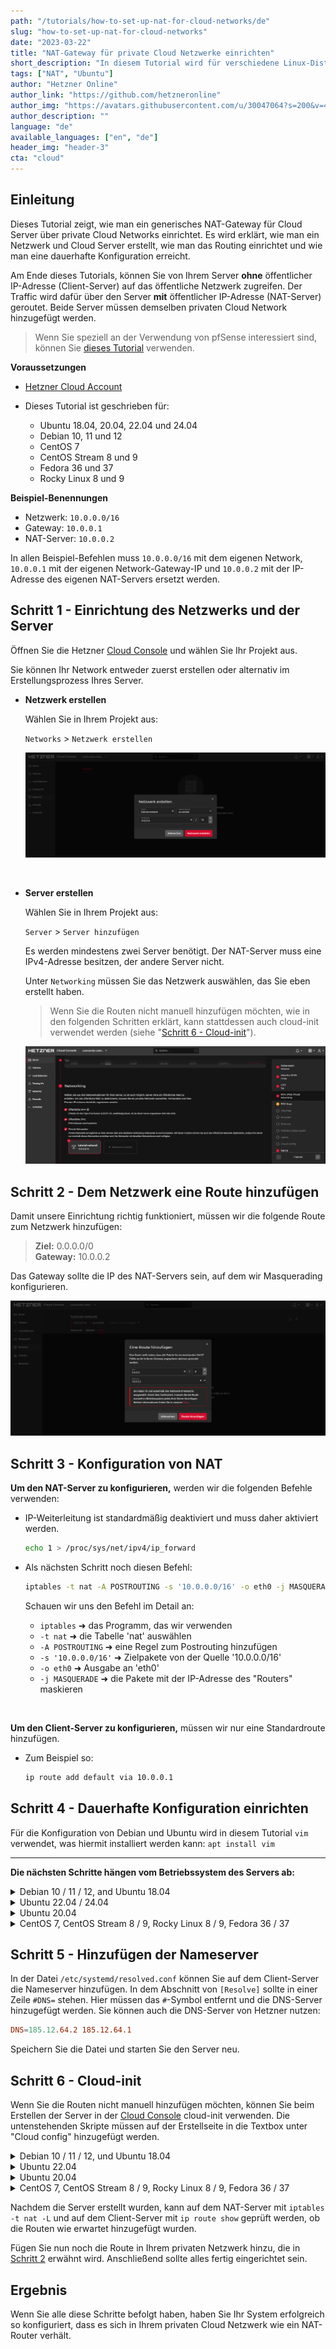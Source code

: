 ```yaml
---
path: "/tutorials/how-to-set-up-nat-for-cloud-networks/de"
slug: "how-to-set-up-nat-for-cloud-networks"
date: "2023-03-22"
title: "NAT-Gateway für private Cloud Netzwerke einrichten"
short_description: "In diesem Tutorial wird für verschiedene Linux-Distributionen gezeigt, wie man ein NAT-Gateway für private Cloud-Netzwerke einrichtet."
tags: ["NAT", "Ubuntu"]
author: "Hetzner Online"
author_link: "https://github.com/hetzneronline"
author_img: "https://avatars.githubusercontent.com/u/30047064?s=200&v=4"
author_description: ""
language: "de"
available_languages: ["en", "de"]
header_img: "header-3"
cta: "cloud"
---
```


## Einleitung

Dieses Tutorial zeigt, wie man ein generisches NAT-Gateway für Cloud Server über private Cloud Networks einrichtet. Es wird erklärt, wie man ein Netzwerk und Cloud Server erstellt, wie man das Routing einrichtet und wie man eine dauerhafte Konfiguration erreicht.

Am Ende dieses Tutorials, können Sie von Ihrem Server **ohne** öffentlicher IP-Adresse (Client-Server) auf das öffentliche Netzwerk zugreifen. Der Traffic wird dafür über den Server **mit** öffentlicher IP-Adresse (NAT-Server) geroutet. Beide Server müssen demselben privaten Cloud Network hinzugefügt werden.

> Wenn Sie speziell an der Verwendung von pfSense interessiert sind, können Sie [dieses Tutorial](https://community.hetzner.com/tutorials/how-to-route-cloudserver-over-private-network-using-pfsense-and-hcnetworks#configure-route-for-private-networking) verwenden.

**Voraussetzungen**

* [Hetzner Cloud Account](https://console.hetzner.cloud/)

* Dieses Tutorial ist geschrieben für:
  * Ubuntu 18.04, 20.04, 22.04 und 24.04
  * Debian 10, 11 und 12
  * CentOS 7
  * CentOS Stream 8 und 9
  * Fedora 36 und 37
  * Rocky Linux 8 und 9

**Beispiel-Benennungen**

* Netzwerk: `10.0.0.0/16`
* Gateway: `10.0.0.1`
* NAT-Server: `10.0.0.2`

In allen Beispiel-Befehlen muss `10.0.0.0/16` mit dem eigenen Network, `10.0.0.1` mit der eigenen Network-Gateway-IP und `10.0.0.2` mit der IP-Adresse des eigenen NAT-Servers ersetzt werden.

## Schritt 1 - Einrichtung des Netzwerks und der Server

Öffnen Sie die Hetzner [Cloud Console](https://console.hetzner.cloud/) und wählen Sie Ihr Projekt aus.

Sie können Ihr Network entweder zuerst erstellen oder alternativ im Erstellungsprozess Ihres Server.

- **Netzwerk erstellen**
  
  Wählen Sie in Ihrem Projekt aus:
  
  `Networks` > `Netzwerk erstellen`
  
  ![create_network](images/create-network.de.png)

<br>

- **Server erstellen**
  
  Wählen Sie in Ihrem Projekt aus:
  
  `Server` > `Server hinzufügen`
  
  Es werden mindestens zwei Server benötigt.
  Der NAT-Server muss eine IPv4-Adresse besitzen, der andere Server nicht.
  
  Unter `Networking` müssen Sie das Netzwerk auswählen, das Sie eben erstellt haben.
  
  > Wenn Sie die Routen nicht manuell hinzufügen möchten, wie in den folgenden Schritten erklärt, kann stattdessen auch cloud-init verwendet werden (siehe "[Schritt 6 - Cloud-init](#schritt-6---cloud-init)").

  ![create_server](images/create-server-with-network.de.png)

## Schritt 2 - Dem Netzwerk eine Route hinzufügen

Damit unsere Einrichtung richtig funktioniert, müssen wir die folgende Route zum Netzwerk hinzufügen:

> **Ziel:** 0.0.0.0/0<br>
> **Gateway:** 10.0.0.2

Das Gateway sollte die IP des NAT-Servers sein, auf dem wir Masquerading konfigurieren.

![add_network_route](images/network-route.de.png)

## Schritt 3 - Konfiguration von NAT

**Um den NAT-Server zu konfigurieren,** werden wir die folgenden Befehle verwenden:

- IP-Weiterleitung ist standardmäßig deaktiviert und muss daher aktiviert werden.
  
  ```bash
  echo 1 > /proc/sys/net/ipv4/ip_forward
  ```

- Als nächsten Schritt noch diesen Befehl:
  
  ```bash
  iptables -t nat -A POSTROUTING -s '10.0.0.0/16' -o eth0 -j MASQUERADE
  ```
  
  Schauen wir uns den Befehl im Detail an:
  
  * `iptables` ➜ das Programm, das wir verwenden
  * `-t nat` ➜ die Tabelle 'nat' auswählen
  * `-A POSTROUTING` ➜ eine Regel zum Postrouting hinzufügen
  * `-s '10.0.0.0/16'` ➜ Zielpakete von der Quelle '10.0.0.0/16'
  * `-o eth0` ➜ Ausgabe an 'eth0'
  * `-j MASQUERADE` ➜ die Pakete mit der IP-Adresse des "Routers" maskieren

<br>

**Um den Client-Server zu konfigurieren,** müssen wir nur eine Standardroute hinzufügen.

- Zum Beispiel so:
  
  ```bash
  ip route add default via 10.0.0.1
  ```

## Schritt 4 - Dauerhafte Konfiguration einrichten

Für die Konfiguration von Debian und Ubuntu wird in diesem Tutorial `vim` verwendet, was hiermit installiert werden kann: `apt install vim`

-------

**Die nächsten Schritte hängen vom Betriebssystem des Servers ab:**

<details>

<summary>Debian 10 / 11 / 12, and Ubuntu 18.04</summary>

- **Aktualisieren**
  
  Zunächst muss das System aktualisiert werden:
  
  ```bash
  apt update && apt upgrade -y
  ```
  
  Ubuntu 22.04 erfordert zusätzlich:
  
  ```bash
  apt install ifupdown
  ```

<br>

- **Auf dem NAT-Server**
  
  Um alles beständig zu machen, öffnen wir die folgende Datei:
  
  ```bash
  vim /etc/network/interfaces
  ```
  
  Um den Bearbeitungsmodus in `vim` aufzurufen, drücken Sie `i` und fügen Sie Folgendes an die Datei an:
  
  ```
  auto eth0
  iface eth0 inet dhcp
      post-up echo 1 > /proc/sys/net/ipv4/ip_forward
      post-up iptables -t nat -A POSTROUTING -s '10.0.0.0/16' -o eth0 -j MASQUERADE
  ```
  
  Um die Datei zu speichern, drücken Sie erst `esc`, um den Einfügemodus zu verlassen, geben Sie dann `:x` oder `:wq` ein und drücken Sie ENTER.

<br>

- **Auf dem Client-Server**
  
  Da die Route auch persistent sein soll, bearbeiten wir die folgende Datei:
  
  ```bash
  vim /etc/network/interfaces
  ```
  
  Fügen Sie nun hinzu:
  
  ```
  auto ens10
  iface ens10 inet dhcp
      post-up ip route add default via 10.0.0.1
  ```

------

</details>

<details>

<summary>Ubuntu 22.04 / 24.04</summary>

- **Aktualisieren**
  
  Zunächst muss das System aktualisiert werden:
  
  ```bash
  apt update && apt upgrade -y
  ```

<br>

- **Auf dem NAT-Server**
  
  Um alles beständig zu machen, öffnen wir die Datei in `/etc/netplan`:
  
  ```bash
  vim /etc/netplan/50-cloud-init.yaml
  ```
  
  Prüfen Sie folgende Informationen. Wenn alles passt, drücken Sie `esc` gefolgt von `:q` und ENTER, um die Datei wieder zu schließen. Um den Bearbeitungsmodus in `vim` aufzurufen, drücken Sie `i`.
  
  ```
  network:
      version: 2
      ethernets:
          eth0:
              dhcp4: true
  ```
  
  Um die Datei zu speichern, drücken Sie erst `esc`, um den Einfügemodus zu verlassen, geben Sie dann `:x` oder `:wq` ein und drücken Sie ENTER.

  Nun erstellen wir eine Datei in `/etc/networkd-dispatcher/routable.d`:
  
  ```bash
  vim /etc/networkd-dispatcher/routable.d/10-eth0-post-up
  ```
  
  Um den Bearbeitungsmodus in `vim` aufzurufen, drücken Sie `i` und fügen Sie Folgendes in der Datei ein:
  
  ```
  #!/bin/bash
  
  echo 1 > /proc/sys/net/ipv4/ip_forward
  iptables -t nat -A POSTROUTING -s '10.0.0.0/16' -o eth0 -j MASQUERADE
  ```
  
  Um die Datei zu speichern, drücken Sie erst `esc`, um den Einfügemodus zu verlassen, geben Sie dann `:x` oder `:wq` ein und drücken Sie ENTER.
  
  Geben Sie der Datei nun Ausführungsrechte:
  ```bash
  chmod +x /etc/networkd-dispatcher/routable.d/10-eth0-post-up
  ```

<br>

- **Auf dem Client-Server**
  
  Da die Route auch persistent sein soll, bearbeiten wir die folgende Datei:
  
  ```bash
  vim /etc/systemd/network/10-ens10.network
  ```
  
  Fügen Sie nun hinzu:
  
  ```network
  [Match]
  Name=ens10
  
  [Network]
  DHCP=yes
  Gateway=10.0.0.1
  ```

------

</details>

<details>

<summary>Ubuntu 20.04</summary>

- **Aktualisieren**
  
  Zunächst muss das System aktualisiert werden:
  
  ```bash
  apt update && apt upgrade -y
  ```
  
  Ubuntu 20.04 verwendet standardmäßig `netplan` anstelle von `/etc/interfaces`. Um eine dauerhafte Konfiguration zu erreichen, wird der [networkd-dispatcher](https://gitlab.com/craftyguy/networkd-dispatcher) verwendet.
  
  Wie im [netplan FAQ](https://netplan.io/faq) zu lesen ist, besteht das `networkd-dispatcher`-Äquivalent zu `post-up` darin, ein Skript in `/etc/networkd-dispatcher/routable.d/` abzulegen. In diesem Tutorium nennen wir das Skript `50-masq`, aber der Name ist nicht wichtig.

<br>

- **Auf dem NAT-Server**
  
  Erstellen Sie die Datei:
  
  ```bash
  vim /etc/networkd-dispatcher/routable.d/50-masq
  ```
  
  Um den Bearbeitungsmodus in `vim` aufzurufen, drücken Sie `i` und fügen Sie Folgendes an die Datei an:
  
  ```
  #!/bin/sh
  
  /bin/echo 1 > /proc/sys/net/ipv4/ip_forward
  /sbin/iptables -t nat -A POSTROUTING -s '10.0.0.0/16' -o eth0 -j MASQUERADE
  ```
  
  Um die Datei zu speichern, drücken Sie erst `esc`, um den Einfügemodus zu verlassen, geben Sie dann `:x` oder `:wq` ein und drücken Sie ENTER.
  
  Der folgende Befehl ist erforderlich, um das Skript ausführbar zu machen, andernfalls wird es nicht funktionieren:
  
  ```bash
  chmod +x /etc/networkd-dispatcher/routable.d/50-masq
  ```

<br>

- **Auf dem Client-Server**
  
  Erstellen Sie die Datei:
  
  ```bash
  vim /etc/networkd-dispatcher/routable.d/50-masq
  ```
  
  Fügen Sie nun hinzu:
  
  ```
  #!/bin/sh
  
  /sbin/ip route add default via 10.0.0.1
  ```
  
  Zum Schluss machen Sie es ausführbar:
  
  ```bash
  chmod +x /etc/networkd-dispatcher/routable.d/50-masq
  ```

------

</details>

<details>

<summary>CentOS 7, CentOS Stream 8 / 9, Rocky Linux 8 / 9, Fedora 36 / 37</summary>

- **Aktualisieren**
  
  Zunächst muss das System aktualisiert werden:
  
  ```bash
  yum update -y && yum upgrade -y
  ```
  
  Wir verwenden die `dispatcher.d` des `NetworkManager`, um unsere Skripte automatisch beim Start auszuführen. Dies geschieht, indem wir das Skript in den Ordner `/etc/NetworkManager/dispatcher.d/` legen. Dabei bestimmt der Name die Ausführungsbedingung des Skripts. Weitere Informationen finden Sie [hier](https://man.archlinux.org/man/NetworkManager-dispatcher.8.en).
  
  In diesem Tutorial verwenden wir den Namen `ifup-local`, wobei `ifup` die Bedingung ist, unter der das Skript ausgeführt werden soll.

<br>

- **Auf dem NAT-Server**
  
  > Fedora 36 / 37 benötigen zusätzlich:
  > ```bash
  > yum install iptables -y
  > ```
  
  Erstellen Sie die Datei:
  
  ```bash
  vi /etc/NetworkManager/dispatcher.d/ifup-local
  ```
  
  Fügen Sie nun hinzu:
  
  ```
  #!/bin/sh
  
  /bin/echo 1 > /proc/sys/net/ipv4/ip_forward
  /sbin/iptables -t nat -A POSTROUTING -s '10.0.0.0/16' -o eth0 -j MASQUERADE
  ```
  
  Der folgende Befehl ist erforderlich, um das Skript ausführbar zu machen, andernfalls wird es nicht funktionieren:
  
  ```bash
  chmod +x /etc/NetworkManager/dispatcher.d/ifup-local
  ```

<br>

- **Auf dem Client-Server**
  
  > CentOS Stream 8 / 9, Rocky Linux 8 / 9 und Fedora 36 / 37 benötigen zusätzlich:
  > ```bash
  > yum remove hc-utils -y
  > ```
  > Dies gilt auch für andere Methoden zum Hinzufügen einer Route zum Betriebssystem.
  
  Erstellen Sie die Datei:
  
  ```bash
  vi /etc/NetworkManager/dispatcher.d/ifup-local
  ```
  
  Fügen Sie nun hinzu:
  
  ```
  #!/bin/sh
  
  /sbin/ip route add default via 10.0.0.1
  ```
  
  Zum Schluss machen Sie es ausführbar:
  
  ```bash
  chmod +x /etc/NetworkManager/dispatcher.d/ifup-local
  ```

------

</details>

## Schritt 5 - Hinzufügen der Nameserver

In der Datei `/etc/systemd/resolved.conf` können Sie auf dem Client-Server die Nameserver hinzufügen. In dem Abschnitt von `[Resolve]` sollte in einer Zeile `#DNS=` stehen. Hier müssen das `#`-Symbol entfernt und die DNS-Server hinzugefügt werden. Sie können auch die DNS-Server von Hetzner nutzen:

```conf
DNS=185.12.64.2 185.12.64.1
```

Speichern Sie die Datei und starten Sie den Server neu.

## Schritt 6 - Cloud-init

Wenn Sie die Routen nicht manuell hinzufügen möchten, können Sie beim Erstellen der Server in der [Cloud Console](https://console.hetzner.cloud/) cloud-init verwenden. Die untenstehenden Skripte müssen auf der Erstellseite in die Textbox unter "Cloud config" hinzugefügt werden.

<details>

<summary>Debian 10 / 11 / 12, und Ubuntu 18.04</summary>

* **NAT-Server**
  > Ersetzen Sie `10.0.0.0/16` falls nötig.

  ```bash
  #cloud-config
  packages:
    - ifupdown
  package_update: true
  package_upgrade: true
  runcmd:
    - |
      cat <<'EOF' >> /etc/network/interfaces
      auto eth0
      iface eth0 inet dhcp
          post-up echo 1 > /proc/sys/net/ipv4/ip_forward
          post-up iptables -t nat -A POSTROUTING -s '10.0.0.0/16' -o eth0 -j MASQUERADE
      EOF
    - reboot
  ```

* **Client-Server**
  > Ersetzen Sie `10.0.0.1` falls nötig.

  ```bash
  #cloud-config
  packages:
    - ifupdown
  package_update: true
  package_upgrade: true
  runcmd:
    - |
      cat <<'EOF' >> /etc/network/interfaces
      auto ens10
      iface ens10 inet dhcp
          post-up echo "Waiting..."
          post-up ip route add default via 10.0.0.1
      EOF
    - reboot
  ```

------

</details>


<details>

<summary>Ubuntu 22.04</summary>

* **NAT-Server**
  > Ersetzen Sie `10.0.0.0/16` falls nötig.

  ```bash
  #cloud-config
  packages:
    - ifupdown
  package_update: true
  package_upgrade: true
  runcmd:
    - |
      cat <<'EOF' >> /etc/network/interfaces
      auto eth0
      iface eth0 inet dhcp
          post-up echo 1 > /proc/sys/net/ipv4/ip_forward
          post-up iptables -t nat -A POSTROUTING -s '10.0.0.0/16' -o eth0 -j MASQUERADE
      EOF
    - reboot
  ```

* **Client-Server**
  > Ersetzen Sie `10.0.0.1` falls nötig.

  ```bash
  #cloud-config
  packages:
    - ifupdown
  package_update: true
  package_upgrade: true
  runcmd:
    - |
      cat <<'EOF' >> /etc/systemd/network/10-ens10.network
      [Match]
      Name=ens10
      
      [Network]
      DHCP=yes
      Gateway=10.0.0.1
      EOF
    - reboot
  ```

------

</details>

<details>

<summary>Ubuntu 20.04</summary>

* **NAT-Server**
  > Ersetzen Sie `10.0.0.0/16` falls nötig.
  
  ```bash
  #cloud-config
  package_update: true
  package_upgrade: true
  runcmd:
    - |
      cat <<'EOF' >> /etc/networkd-dispatcher/routable.d/50-masq
      #!/bin/sh
      
      /bin/echo 1 > /proc/sys/net/ipv4/ip_forward
      /sbin/iptables -t nat -A POSTROUTING -s '10.0.0.0/16' -o eth0 -j MASQUERADE
      EOF
    - chmod +x /etc/networkd-dispatcher/routable.d/50-masq
    - reboot
  ```

* **Client-Server**
  > Ersetzen Sie `10.0.0.1` falls nötig.

  ```bash
  #cloud-config
  package_update: true
  package_upgrade: true
  runcmd:
    - |
      cat <<'EOF' >> /etc/networkd-dispatcher/routable.d/50-masq
      #!/bin/sh
      
      /sbin/ip route add default via 10.0.0.1
      EOF
    - chmod +x /etc/networkd-dispatcher/routable.d/50-masq
    - reboot
  ```

------

</details>

<details>

<summary>CentOS 7, CentOS Stream 8 / 9, Rocky Linux 8 / 9, Fedora 36 / 37</summary>

* **NAT-Server**
  > Ersetzen Sie `10.0.0.0/16` falls nötig.

  ```bash
  #cloud-config
  packages:
    - iptables
  package_update: true
  package_upgrade: true
  runcmd:
    - |
      cat <<'EOF' >> /etc/NetworkManager/dispatcher.d/ifup-local
      #!/bin/sh
      
      /bin/echo 1 > /proc/sys/net/ipv4/ip_forward
      /sbin/iptables -t nat -A POSTROUTING -s '10.0.0.0/16' -o eth0 -j MASQUERADE
      EOF
    - chmod +x /etc/NetworkManager/dispatcher.d/ifup-local
    - reboot
  ```

* **Client-Server**
  > Ersetzen Sie `10.0.0.1` falls nötig.

  ```bash
  #cloud-config
  package_update: true
  package_upgrade: true
  runcmd:
    - yum remove hc-utils -y
    - |
      cat <<'EOF' >> /etc/NetworkManager/dispatcher.d/ifup-local
      #!/bin/sh
      
      /sbin/ip route add default via 10.0.0.1
      EOF
    - chmod +x /etc/NetworkManager/dispatcher.d/ifup-local
    - reboot
  ```

------

</details>

Nachdem die Server erstellt wurden, kann auf dem NAT-Server mit `iptables -t nat -L` und auf dem Client-Server mit `ip route show` geprüft werden, ob die Routen wie erwartet hinzugefügt wurden.

Fügen Sie nun noch die Route in Ihrem privaten Netzwerk hinzu, die in [Schritt 2](#schritt-2---dem-netzwerk-eine-route-hinzufügen) erwähnt wird. Anschließend sollte alles fertig eingerichtet sein.

## Ergebnis

Wenn Sie alle diese Schritte befolgt haben, haben Sie Ihr System erfolgreich so konfiguriert, dass es sich in Ihrem privaten Cloud Netzwerk wie ein NAT-Router verhält.
